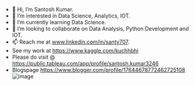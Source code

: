 - 👋 Hi, I’m Santosh Kumar.
- 👀 I’m interested in Data Science, Analytics, IOT.
- 🌱 I’m currently learning Data Science.
- 💞️ I’m looking to collaborate on Data Analysis, Python Development and IOT.
- 📫 Reach me at www.linkedin.com/in/santy707.
- See my work at https://www.kaggle.com/kuchhbhi
- Please do visit @ https://public.tableau.com/app/profile/santosh.kumar3246
- Blogspage https://www.blogger.com/profile/17644678772462725108
![image](https://user-images.githubusercontent.com/40932902/164500247-1c600fba-8ad7-4440-b039-5efe67712541.png)

<!---
withusanty/withusanty is a ✨ special ✨ repository because its `README.md` (this file) appears on your GitHub profile.
You can click the Preview link to take a look at your changes.
--->
